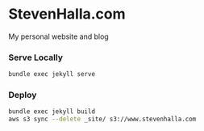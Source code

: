 # StevenHalla.com

My personal website and blog


### Serve Locally

```bash
bundle exec jekyll serve
```


### Deploy

```bash
bundle exec jekyll build
aws s3 sync --delete _site/ s3://www.stevenhalla.com
```
